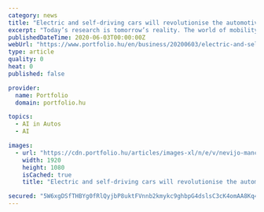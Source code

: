 ```yaml
---
category: news
title: "Electric and self-driving cars will revolutionise the automotive sector - Traffic with zero accidents, emissions and congestion ahead"
excerpt: "Today’s research is tomorrow’s reality. The world of mobility will see more change in the next ten years than the last century. Autonomous, connected, electric and shared mobility services will transform society,"
publishedDateTime: 2020-06-03T00:00:00Z
webUrl: "https://www.portfolio.hu/en/business/20200603/electric-and-self-driving-cars-will-revolutionise-the-automotive-sector-traffic-with-zero-accidents-emissions-and-congestion-ahead-435266"
type: article
quality: 0
heat: 0
published: false

provider:
  name: Portfolio
  domain: portfolio.hu

topics:
  - AI in Autos
  - AI

images:
  - url: "https://cdn.portfolio.hu/articles/images-xl/n/e/v/nevijo-mance-jaguar-land-rover-jarmuipar-2020-374816.jpg"
    width: 1920
    height: 1080
    isCached: true
    title: "Electric and self-driving cars will revolutionise the automotive sector - Traffic with zero accidents, emissions and congestion ahead"

secured: "5W6xgDSfTHBYg0fRlQyjbP8uktFVnnb2kmykc9ghbpG4dslsC3cK4omAA8Kq4ZoqaApTDAfNPBMGl3vwu77+KQ21zqhuaBHJetRuc/qywTxgmC+R2iznwVCJcqnN0Ptqx92wYn+TXwhnrhaKJWCgKFf/GGpRG6wmoov/Ozau5oitGCCvFXAf4rcJDzCyVnG9sQqTAT7jBXHQFrWZ8mSoM7JIM8xxqQe9ztYQy3dv4PySHPdiya/iOJktRZTUuKBlBV+e0+dBbxeHHssiw6XoPsNiZKzVSVA+X01C996+PE5fkP9No8T19i2XBeb3nlBQ2FDxDWdrC01AXWLhZzM+ZeVGesUTfS5LsmZoQbEBFB1OlyI7Ubzs8s0Q+lk50BJHarXWlddkx5ZcByL6zlmRv84xv7UdmC+Yc1D+pb5TItth2i8bOTAk9fmx5B6NIxOmRRqSUsXz76KWBP+dHBF7OIjQ1UUSYAhZNUWoYAgzFoo=;u01zTzT+ADPR6z8ryNYcrw=="
---
```


